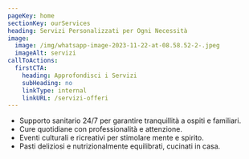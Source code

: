 ```yaml
---
pageKey: home
sectionKey: ourServices
heading: Servizi Personalizzati per Ogni Necessità
image:
  image: /img/whatsapp-image-2023-11-22-at-08.58.52-2-.jpeg
  imageAlt: servizi
callToActions:
  firstCTA:
    heading: Approfondisci i Servizi
    subHeading: no
    linkType: internal
    linkURL: /servizi-offeri
---
```


- Supporto sanitario 24/7 per garantire tranquillità a ospiti e familiari.
- Cure quotidiane con professionalità e attenzione.
- Eventi culturali e ricreativi per stimolare mente e spirito.
- Pasti deliziosi e nutrizionalmente equilibrati, cucinati in casa.
